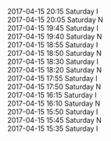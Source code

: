 2017-04-15 20:15 Saturday  I  
2017-04-15 20:05 Saturday  N  
2017-04-15 19:45 Saturday  I  
2017-04-15 19:40 Saturday  N  
2017-04-15 18:55 Saturday  I  
2017-04-15 18:50 Saturday  N  
2017-04-15 18:30 Saturday  I  
2017-04-15 18:20 Saturday  N  
2017-04-15 17:55 Saturday  I  
2017-04-15 17:50 Saturday  N  
2017-04-15 16:15 Saturday  I  
2017-04-15 16:10 Saturday  N  
2017-04-15 15:50 Saturday  I  
2017-04-15 15:45 Saturday  N  
2017-04-15 15:35 Saturday  I  
